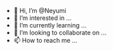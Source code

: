 - 👋 Hi, I’m @Neyumi
- 👀 I’m interested in ...
- 🌱 I’m currently learning ...
- 💞️ I’m looking to collaborate on ...
- 📫 How to reach me ...

<!---
Neyumi/Neyumi is a ✨ special ✨ repository because its `README.md` (this file) appears on your GitHub profile.
You can click the Preview link to take a look at your changes.
--->
